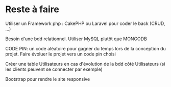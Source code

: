 # Reste à faire


<p>Utiliser un Framework php : CakePHP ou Laravel pour coder le back (CRUD, ...)</p>

<p>Besoin d'une bdd relationnel. Utiliser MySQL plutôt que MONGODB</p>

<p>CODE PIN: un code aléatoire pour gagner du temps lors de la conception du projet. Faire évoluer le projet vers un code pin choisi</p>

<p>Créer une table Utilisateurs  en cas d'évolution de la bdd côté Utilisateurs (si les clients peuvent se connecter par exemple) </p>


<p>Bootstrap pour rendre le site responsive</p>

<p></p>